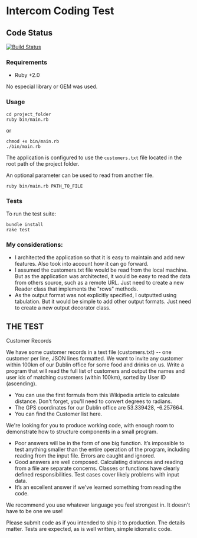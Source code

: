 # Intercom Coding Test

## Code Status

[![Build Status](https://travis-ci.org/rodrigotomonari/intercom-test.svg?branch=master)](https://travis-ci.org/rodrigotomonari/intercom-test)

### Requirements

- Ruby +2.0

No especial library or GEM was used.


### Usage

```
cd project_folder
ruby bin/main.rb
```

or

``` 
chmod +x bin/main.rb
./bin/main.rb
```

The application is configured to use the `customers.txt` file located in the root path 
of the project folder.

An optional parameter can be used to read from another file.
 
```
ruby bin/main.rb PATH_TO_FILE
```

### Tests

To run the test suite:

```
bundle install
rake test 
```

### My considerations:

- I architected the application so that it is easy to maintain and add new features. Also took into account how it
  can go forward.
- I assumed the customers.txt file would be read from the local machine. But as the application was architected, it
  would be easy to read the data from others source, such as a remote URL. Just need to create a new Reader class that
  implements the "rows" methods.
- As the output format was not explicitly specified, I outputted using tabulation. But it would be simple to add other
  output formats. Just need to create a new output decorator class.


## THE TEST

Customer Records

We have some customer records in a text file (customers.txt) -- one customer per line, JSON lines formatted. We want
to invite any customer within 100km of our Dublin office for some food and drinks on us. Write a program that will read
the full list of customers and output the names and user ids of matching customers (within 100km), sorted by User ID (ascending).

- You can use the first formula from this Wikipedia article to calculate distance. Don't forget, you'll need to convert
  degrees to radians.
- The GPS coordinates for our Dublin office are 53.339428, -6.257664.
- You can find the Customer list here.

We're looking for you to produce working code, with enough room to demonstrate how to structure components in a small program.

- Poor answers will be in the form of one big function. It’s impossible to test anything smaller than the entire
  operation of the program, including reading from the input file. Errors are caught and ignored.
- Good answers are well composed. Calculating distances and reading from a file are separate concerns. Classes or
  functions have clearly defined responsibilities. Test cases cover likely problems with input data.
- It’s an excellent answer if we've learned something from reading the code.

We recommend you use whatever language you feel strongest in. It doesn't have to be one we use!

Please submit code as if you intended to ship it to production. The details matter. Tests are expected, as is well
written, simple idiomatic code.
